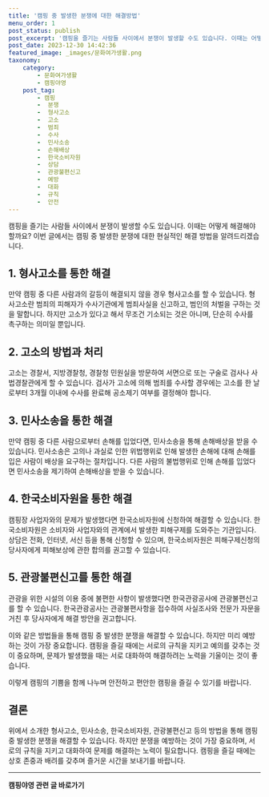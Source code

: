 ```yaml
---
title: '캠핑 중 발생한 분쟁에 대한 해결방법'
menu_order: 1
post_status: publish
post_excerpt: '캠핑을 즐기는 사람들 사이에서 분쟁이 발생할 수도 있습니다. 이때는 어떻게 해결해야할까요  이번 글에서는 캠핑 중 발생한 분쟁에 대한 현실적인 해결 방법을 알려드리겠습니다.'
post_date: 2023-12-30 14:42:36
featured_image: _images/문화여가생활.png
taxonomy:
    category:
        - 문화여가생활
        - 캠핑야영
    post_tag:
        - 캠핑
        -  분쟁
        -  형사고소
        -  고소
        -  범죄
        -  수사
        -  민사소송
        -  손해배상
        -  한국소비자원
        -  상담
        -  관광불편신고
        -  예방
        -  대화
        -  규칙
        -  안전
---
```



캠핑을 즐기는 사람들 사이에서 분쟁이 발생할 수도 있습니다. 이때는 어떻게 해결해야할까요? 이번 글에서는 캠핑 중 발생한 분쟁에 대한 현실적인 해결 방법을 알려드리겠습니다.

## 1. 형사고소를 통한 해결

만약 캠핑 중 다른 사람과의 갈등이 해결되지 않을 경우 형사고소를 할 수 있습니다. 형사고소란 범죄의 피해자가 수사기관에게 범죄사실을 신고하고, 범인의 처벌을 구하는 것을 말합니다. 하지만 고소가 있다고 해서 무조건 기소되는 것은 아니며, 단순히 수사를 촉구하는 의미일 뿐입니다.

## 2. 고소의 방법과 처리

고소는 경찰서, 지방경찰청, 경찰청 민원실을 방문하여 서면으로 또는 구술로 검사나 사법경찰관에게 할 수 있습니다. 검사가 고소에 의해 범죄를 수사할 경우에는 고소를 한 날로부터 3개월 이내에 수사를 완료해 공소제기 여부를 결정해야 합니다.

## 3. 민사소송을 통한 해결

만약 캠핑 중 다른 사람으로부터 손해를 입었다면, 민사소송을 통해 손해배상을 받을 수 있습니다. 민사소송은 고의나 과실로 인한 위법행위로 인해 발생한 손해에 대해 손해를 입은 사람이 배상을 요구하는 절차입니다. 다른 사람의 불법행위로 인해 손해를 입었다면 민사소송을 제기하여 손해배상을 받을 수 있습니다.

## 4. 한국소비자원을 통한 해결

캠핑장 사업자와의 문제가 발생했다면 한국소비자원에 신청하여 해결할 수 있습니다. 한국소비자원은 소비자와 사업자와의 관계에서 발생한 피해구제를 도와주는 기관입니다. 상담은 전화, 인터넷, 서신 등을 통해 신청할 수 있으며, 한국소비자원은 피해구제신청의 당사자에게 피해보상에 관한 합의를 권고할 수 있습니다.

## 5. 관광불편신고를 통한 해결

관광을 위한 시설의 이용 중에 불편한 사항이 발생했다면 한국관광공사에 관광불편신고를 할 수 있습니다. 한국관광공사는 관광불편사항을 접수하여 사실조사와 전문가 자문을 거친 후 당사자에게 해결 방안을 권고합니다.

이와 같은 방법들을 통해 캠핑 중 발생한 분쟁을 해결할 수 있습니다. 하지만 미리 예방하는 것이 가장 중요합니다. 캠핑을 즐길 때에는 서로의 규칙을 지키고 예의를 갖추는 것이 중요하며, 문제가 발생했을 때는 서로 대화하여 해결하려는 노력을 기울이는 것이 좋습니다. 

이렇게 캠핑의 기쁨을 함께 나누며 안전하고 편안한 캠핑을 즐길 수 있기를 바랍니다.

## 결론

위에서 소개한 형사고소, 민사소송, 한국소비자원, 관광불편신고 등의 방법을 통해 캠핑 중 발생한 분쟁을 해결할 수 있습니다. 하지만 분쟁을 예방하는 것이 가장 중요하며, 서로의 규칙을 지키고 대화하여 문제를 해결하는 노력이 필요합니다. 캠핑을 즐길 때에는 상호 존중과 배려를 갖추며 즐거운 시간을 보내기를 바랍니다.
<!-- wp:separator -->
<hr class="wp-block-separator has-alpha-channel-opacity"/>
<!-- /wp:separator -->

<!-- wp:group {"backgroundColor":"base","layout":{"type":"constrained"}} -->
<div class="wp-block-group has-base-background-color has-background"><!-- wp:paragraph {"align":"center","fontSize":"medium"} -->
<p class="has-text-align-center has-large-font-size"><strong>캠핑야영 관련 글 바로가기</strong></p>
<!-- /wp:paragraph -->


<!-- wp:latest-posts
{"categories":[{"id":16146,"count":19,"description":"","link":"https://uknowlaw.com/category/%ec%ba%a0%ed%95%91%ec%95%bc%ec%98%81/","name":"캠핑야영","slug":"캠핑야영","taxonomy":"category","parent":0,"meta":[],"_links":{"self":[{"href":"https://uknowlaw.com/wp-json/wp/v2/categories/16146"}],"collection":[{"href":"https://uknowlaw.com/wp-json/wp/v2/categories"}],"about":[{"href":"https://uknowlaw.com/wp-json/wp/v2/taxonomies/category"}],"wp:post_type":[{"href":"https://uknowlaw.com/wp-json/wp/v2/posts?categories=16146"}],"curies":[{"name":"wp","href":"https://api.w.org/{rel}","templated":true}]}}],"postsToShow":100,"excerptLength":28,"postLayout":"grid","columns":2,"featuredImageAlign":"left","featuredImageSizeSlug":"large","fontSize":"small"} /--></div>
<!-- /wp:group -->